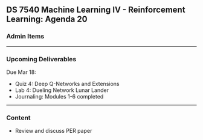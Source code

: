 ## DS 7540 Machine Learning IV - Reinforcement Learning: Agenda 20


### Admin Items


---

### Upcoming Deliverables

Due Mar 18:  
- Quiz 4: Deep Q-Networks and Extensions
- Lab 4: Dueling Network Lunar Lander
- Journaling: Modules 1-6 completed

---

### Content

- Review and discuss PER paper
